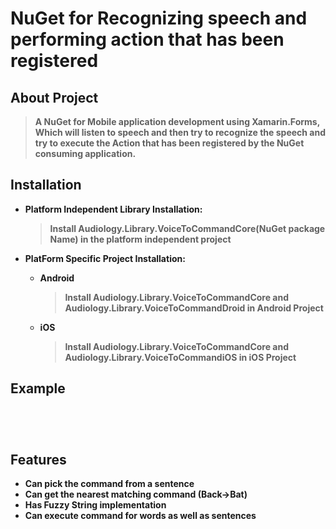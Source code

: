 # NuGet for Recognizing speech and performing action that has been registered


## About Project


>**A NuGet for Mobile application development using Xamarin.Forms, Which will listen to speech and then try to recognize the speech and try to execute the Action that has been registered by the NuGet consuming application.**

## Installation

   - **Platform Independent Library Installation:**
       > **Install Audiology.Library.VoiceToCommandCore(NuGet package Name) in the platform independent project**
       
       
   - **PlatForm Specific Project Installation:**    
       *  **Android**
           > **Install Audiology.Library.VoiceToCommandCore and Audiology.Library.VoiceToCommandDroid in Android Project**
           
       *  **iOS**
           > **Install  Audiology.Library.VoiceToCommandCore and Audiology.Library.VoiceToCommandiOS in iOS Project**


## Example

```




```


## Features
   
   - **Can pick the command from a sentence**
   - **Can get the nearest matching command (Back->Bat)**
   - **Has Fuzzy String implementation**
   - **Can execute command for words as well as sentences**





